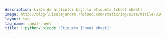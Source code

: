```yaml
---
description: Lista de artículos bajo la etiqueta [cheat sheet]
image: http://blog-luisalejandro.rhcloud.com/static/img/site/mstile-310x310.png
layout: tag
tag_name: cheat-sheet
title: !!python/unicode 'Etiqueta [cheat sheet]'
---
```

